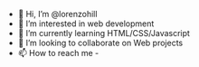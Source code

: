 - 👋 Hi, I’m @lorenzohill
- 👀 I’m interested in web development
- 🌱 I’m currently learning HTML/CSS/Javascript
- 💞️ I’m looking to collaborate on Web projects
- 📫 How to reach me - 

<!---
lorenzohill/lorenzohill is a ✨ special ✨ repository because its `README.md` (this file) appears on your GitHub profile.
You can click the Preview link to take a look at your changes.
--->
